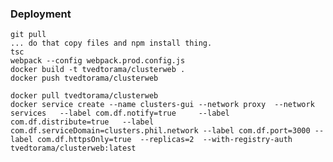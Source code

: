 

### Deployment

    git pull
	... do that copy files and npm install thing.
	tsc
	webpack --config webpack.prod.config.js
	docker build -t tvedtorama/clusterweb .
	docker push tvedtorama/clusterweb

	docker pull tvedtorama/clusterweb
	docker service create --name clusters-gui --network proxy  --network services   --label com.df.notify=true     --label com.df.distribute=true   --label com.df.serviceDomain=clusters.phil.network --label com.df.port=3000 --label com.df.httpsOnly=true  --replicas=2  --with-registry-auth tvedtorama/clusterweb:latest 